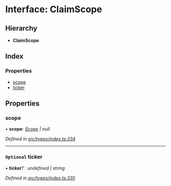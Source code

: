 # Interface: ClaimScope

## Hierarchy

* **ClaimScope**

## Index

### Properties

* [scope](claimscope.md#scope)
* [ticker](claimscope.md#optional-ticker)

## Properties

###  scope

• **scope**: *[Scope](scope.md) | null*

*Defined in [src/types/index.ts:334](https://github.com/PolymathNetwork/polymesh-sdk/blob/da0f7fd7/src/types/index.ts#L334)*

___

### `Optional` ticker

• **ticker**? : *undefined | string*

*Defined in [src/types/index.ts:335](https://github.com/PolymathNetwork/polymesh-sdk/blob/da0f7fd7/src/types/index.ts#L335)*
